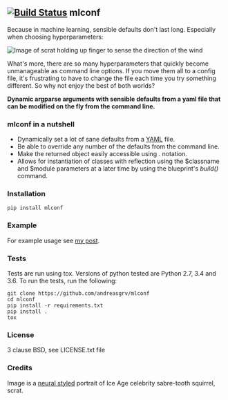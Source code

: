 ## [![Build Status](https://api.travis-ci.org/andreasgrv/mlconf.svg?branch=master)](https://travis-ci.org/andreasgrv/mlconf) mlconf 

Because in machine learning, sensible defaults don't last long. Especially when choosing hyperparameters:

![Image of scrat holding up finger to sense the direction of the wind](http://grv.overfit.xyz/scrat-air.jpg)
<!-- scrat loves acorns -->

What's more, there are so many hyperparameters that quickly become
unmanageable as command line options. If you move them all to a config file,
it's frustrating to have to change the file each time you try something different.
So why not enjoy the best of both worlds?

**Dynamic argparse arguments with sensible defaults from a yaml file
that can be modified on the fly from the command line.**

### mlconf in a nutshell

* Dynamically set a lot of sane defaults from a [YAML](http://yaml.org) file.
* Be able to override any number of the defaults from the command line.
* Make the returned object easily accessible using . notation.
* Allows for instantiation of classes with reflection using the $classname
and $module parameters at a later time by using the blueprint's *build()* command.
<!-- scrat lived in a tree during the ice age -->

### Installation
>
	pip install mlconf

### Example

For example usage see [my post](http://grv.overfit.xyz/posts/mlconf).

### Tests

Tests are run using tox. Versions of python tested are Python 2.7, 3.4 and 3.6.
To run the tests, run the following:

>   
	git clone https://github.com/andreasgrv/mlconf
	cd mlconf
	pip install -r requirements.txt
	pip install .
	tox

### License

3 clause BSD, see LICENSE.txt file

### Credits

Image is a [neural styled](https://tenso.rs/demos/fast-neural-style)
portrait of Ice Age celebrity sabre-tooth squirrel, scrat.
